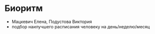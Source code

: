 Биоритм
======

- Мацкевич Елена, Подустова Виктория
- подбор наилучшего расписания человеку на день/неделю/месяц